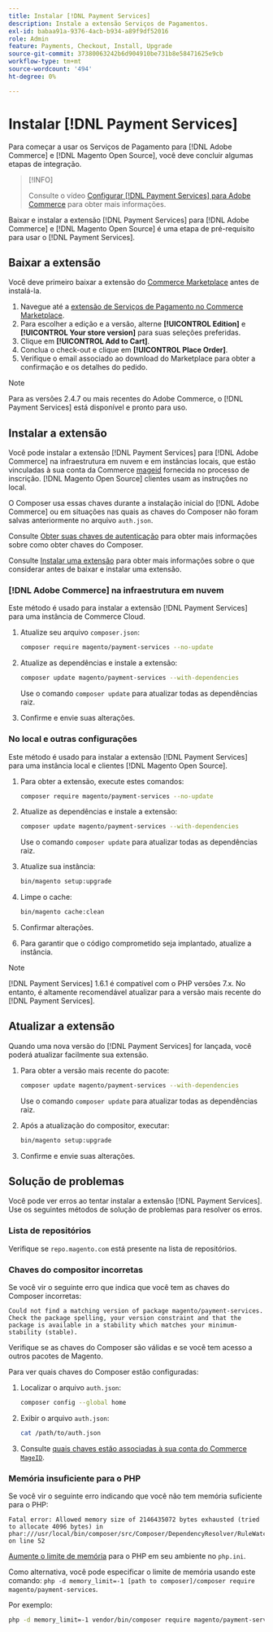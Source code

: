 ```yaml
---
title: Instalar [!DNL Payment Services]
description: Instale a extensão Serviços de Pagamentos.
exl-id: babaa91a-9376-4acb-b934-a89f9df52016
role: Admin
feature: Payments, Checkout, Install, Upgrade
source-git-commit: 37380063242b6d904910be731b8e58471625e9cb
workflow-type: tm+mt
source-wordcount: '494'
ht-degree: 0%

---
```


# Instalar [!DNL Payment Services]

Para começar a usar os Serviços de Pagamento para [!DNL Adobe Commerce] e [!DNL Magento Open Source], você deve concluir algumas etapas de integração.

>[!INFO]
>
> Consulte o vídeo [Configurar [!DNL Payment Services] para Adobe Commerce](https://experienceleague.adobe.com/en/docs/commerce-learn/tutorials/admin/adobe-commerce-services/configure-adobe-payment-services) para obter mais informações.

Baixar e instalar a extensão [!DNL Payment Services] para [!DNL Adobe Commerce] e [!DNL Magento Open Source] é uma etapa de pré-requisito para usar o [!DNL Payment Services].

## Baixar a extensão

Você deve primeiro baixar a extensão do [Commerce Marketplace](https://experienceleague.adobe.com/docs/commerce-admin/start/resources/commerce-marketplace.html) antes de instalá-la.

1. Navegue até a [extensão de Serviços de Pagamento no Commerce Marketplace](https://commercemarketplace.adobe.com/magento-payment-services.html).
1. Para escolher a edição e a versão, alterne **[!UICONTROL Edition]** e **[!UICONTROL Your store version]** para suas seleções preferidas.
1. Clique em **[!UICONTROL Add to Cart]**.
1. Conclua o check-out e clique em **[!UICONTROL Place Order]**.
1. Verifique o email associado ao download do Marketplace para obter a confirmação e os detalhes do pedido.

>[!NOTE]
>
> Para as versões 2.4.7 ou mais recentes do Adobe Commerce, o [!DNL Payment Services] está disponível e pronto para uso.

## Instalar a extensão

Você pode instalar a extensão [!DNL Payment Services] para [!DNL Adobe Commerce] na infraestrutura em nuvem e em instâncias locais, que estão vinculadas à sua conta da Commerce [mageid](https://developer.adobe.com/commerce/marketplace/guides/sellers/profile-information/#access-keys) fornecida no processo de inscrição.
[!DNL Magento Open Source] clientes usam as instruções no local.

O Composer usa essas chaves durante a instalação inicial do [!DNL Adobe Commerce] ou em situações nas quais as chaves do Composer não foram salvas anteriormente no arquivo `auth.json`.

Consulte [Obter suas chaves de autenticação](https://experienceleague.adobe.com/en/docs/commerce-operations/installation-guide/prerequisites/authentication-keys) para obter mais informações sobre como obter chaves do Composer.

Consulte [Instalar uma extensão](https://experienceleague.adobe.com/en/docs/commerce-operations/installation-guide/tutorials/extensions) para obter mais informações sobre o que considerar antes de baixar e instalar uma extensão.

### [!DNL Adobe Commerce] na infraestrutura em nuvem

Este método é usado para instalar a extensão [!DNL Payment Services] para uma instância de Commerce Cloud.

1. Atualize seu arquivo `composer.json`:

   ```bash
   composer require magento/payment-services --no-update
   ```

1. Atualize as dependências e instale a extensão:

   ```bash
   composer update magento/payment-services --with-dependencies
   ```

   Use o comando `composer update` para atualizar todas as dependências raiz.

1. Confirme e envie suas alterações.

### No local e outras configurações

Este método é usado para instalar a extensão [!DNL Payment Services] para uma instância local e clientes [!DNL Magento Open Source].

1. Para obter a extensão, execute estes comandos:

   ```bash
   composer require magento/payment-services --no-update
   ```

1. Atualize as dependências e instale a extensão:

   ```bash
   composer update magento/payment-services --with-dependencies
   ```

   Use o comando `composer update` para atualizar todas as dependências raiz.

1. Atualize sua instância:

   ```bash
   bin/magento setup:upgrade
   ```

1. Limpe o cache:

   ```bash
   bin/magento cache:clean
   ```

1. Confirmar alterações.
1. Para garantir que o código comprometido seja implantado, atualize a instância.

>[!NOTE]
>
> [!DNL Payment Services] 1.6.1 é compatível com o PHP versões 7.x. No entanto, é altamente recomendável atualizar para a versão mais recente do [!DNL Payment Services].

## Atualizar a extensão

Quando uma nova versão do [!DNL Payment Services] for lançada, você poderá atualizar facilmente sua extensão.

1. Para obter a versão mais recente do pacote:

   ```bash
   composer update magento/payment-services --with-dependencies
   ```

   Use o comando `composer update` para atualizar todas as dependências raiz.

1. Após a atualização do compositor, executar:

   ```bash
   bin/magento setup:upgrade
   ```

1. Confirme e envie suas alterações.

## Solução de problemas

Você pode ver erros ao tentar instalar a extensão [!DNL Payment Services]. Use os seguintes métodos de solução de problemas para resolver os erros.

### Lista de repositórios

Verifique se `repo.magento.com` está presente na lista de repositórios.

### Chaves do compositor incorretas

Se você vir o seguinte erro que indica que você tem as chaves do Composer incorretas:

```
Could not find a matching version of package magento/payment-services. Check the package spelling, your version constraint and that the package is available in a stability which matches your minimum-stability (stable).
```

Verifique se as chaves do Composer são válidas e se você tem acesso a outros pacotes de Magento.

Para ver quais chaves do Composer estão configuradas:

1. Localizar o arquivo `auth.json`:

   ```bash
   composer config --global home
   ```

1. Exibir o arquivo `auth.json`:

   ```bash
   cat /path/to/auth.json
   ```

1. Consulte [quais chaves estão associadas à sua conta do Commerce `MageID`](https://experienceleague.adobe.com/en/docs/commerce-operations/installation-guide/prerequisites/authentication-keys).

### Memória insuficiente para o PHP

Se você vir o seguinte erro indicando que você não tem memória suficiente para o PHP:

```
Fatal error: Allowed memory size of 2146435072 bytes exhausted (tried to allocate 4096 bytes) in phar:///usr/local/bin/composer/src/Composer/DependencyResolver/RuleWatchGraph.php on line 52
```

[Aumente o limite de memória](https://experienceleague.adobe.com/en/docs/commerce-cloud-service/user-guide/configure/app/php-settings#increase-php-memory-limit) para o PHP em seu ambiente no `php.ini`.

Como alternativa, você pode especificar o limite de memória usando este comando: `php -d memory_limit=-1 [path to composer]/composer require magento/payment-services`.

Por exemplo:

```bash
php -d memory_limit=-1 vendor/bin/composer require magento/payment-services
```
